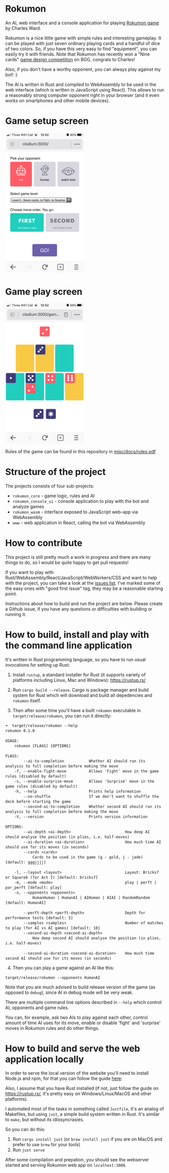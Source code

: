 # Rokumon

An AI, web interface and a console application for playing [Rokumon game](https://boardgamegeek.com/thread/2380440/wip-rokumon-2020-9-card-design-contest-contest-rea) by Charles Ward.

Rokumon is a nice little game with simple rules and interesting gameplay. It can be played with just seven ordinary playing cards and a handful of dice of two colors. So, if you have this very easy to find "equipment", you can easily try it with friends. Note that Rokumon has recently won a "Nine cards" [game design competition](https://boardgamegeek.com/thread/2339779/article/35142275#35142275) on BGG, congrats to Charles!

Also, if you don't have a worthy opponent, you can always play against my bot! :)

The AI is written in Rust and compiled to WebAssembly to be used in the web interface (which is written in JavaScript using React). This allows to run a reasonably strong computer opponent right in your browser (and it even works on smartphones and other mobile devices).

# Game setup screen

<img src="misc/screenshots/game-setup.png" width="250">

# Game play screen

<img src="misc/screenshots/game.png" width="250">

Rules of the game can be found in this repository in [misc/docs/rules.pdf](misc/docs/rules.pdf)

# Structure of the project

The projects consists of four sub-projects:

- `rokumon_core` - game logic, rules and AI
- `rokumon_console_ui` - console application to play with the bot and analyze games
- `rokumon_wasm` - interface exposed to JavaScript web-app via WebAssembly
- `www` - web application in React, calling the bot via WebAssembly

# How to contribute

This project is still pretty much a work in progress and there are many things to do, so I would be quite happy to get pull requests!

If you want to play with Rust/WebAssembly/React/JavaScript/WebWorkers/CSS and want to help with the project, you can take a look at the [issues list](https://github.com/sphynx/rokumon/issues). I've marked some of the easy ones with "good first issue" tag, they may be a reasonable starting point.

Instructions about how to build and run the project are below. Please create a Github issue, if you have any questions or difficulties with building or running it.

# How to build, install and play with the command line application

It's written in Rust programming language, so you have to run usual invocations for setting up Rust:

1. Install `rustup`, a standard installer for Rust (it supports variety of platforms including Linux, Mac and Windows):
https://rustup.rs/

2. Run `cargo build --release`. Cargo is package manager and build system for Rust which will download and build all depedencies and `rokumon` itself.

3. Then after some time you'll have a built `rokumon` executable in `target/release/rokumon`, you can run it directly:

```
➜  target/release/rokumon --help
rokumon 0.1.0

USAGE:
    rokumon [FLAGS] [OPTIONS]

FLAGS:
        --ai-to-completion           Whether AI should run its analysis to full completion before making the move
    -f, --enable-fight-move          Allows 'Fight' move in the game rules (disabled by default)
    -s, --enable-surprise-move       Allows 'Surprise' move in the game rules (disabled by default)
    -h, --help                       Prints help information
        --no-shuffle                 If we don't want to shuffle the deck before starting the game
        --second-ai-to-completion    Whether second AI should run its analysis to full completion before making the move
    -V, --version                    Prints version information

OPTIONS:
        --ai-depth <ai-depth>                        How deep AI should analyse the position (in plies, i.e. half-moves)
        --ai-duration <ai-duration>                  How much time AI should use for its moves (in seconds)
        --cards <cards>
            Cards to be used in the game (g - gold, j - jade) [default: gggjjjj]

    -l, --layout <layout>                            Layout: Bricks7 or Square6 (for Act I) [default: bricks7]
    -m, --mode <mode>                                play | perft | par_perft [default: play]
    -o, --opponents <opponents>
            HumanHuman | HumanAI | AIHuman | AIAI | RandomRandom [default: HumanAI]

        --perft-depth <perft-depth>                  Depth for performance tests [default: 5]
        --samples <samples>                          Number of matches to play (for AI vs AI games) [default: 10]
        --second-ai-depth <second-ai-depth>
            How deep second AI should analyse the position (in plies, i.e. half-moves)

        --second-ai-duration <second-ai-duration>    How much time second AI should use for its moves (in seconds)
```

4. Then you can play a game against an AI like this:

```
target/release/rokumon --opponents HumanAI
```

Note that you are much advised to build release version of the game (as opposed to `debug`), since AI in debug mode will be very weak.

There are multiple command line options described in `--help` which control AI, opponents and game rules.

You can, for example, ask two AIs to play against each other, control amount of time AI uses for its move, enable or disable 'fight' and 'surprise' moves in Rokumon rules and do other things.

# How to build and serve the web application locally

In order to serve the local version of the website you'll need to install Node.js and npm, for that you can follow the guide [here](https://docs.npmjs.com/downloading-and-installing-node-js-and-npm#using-a-node-version-manager-to-install-node-js-and-npm):

Also, I assume that you have Rust installed (if not, just follow the guide on https://rustup.rs/, it's pretty easy on Windows/Linux/MacOS and other platforms).

I automated most of the tasks in something called `Justfile`, it's an analog of Makefiles, but using `just`, a simple build system written in Rust. It's similar to `make`, but without its idiosyncrasies.

So you can do this:

1. Run `cargo install just` (or `brew install just` if you are on MacOS and prefer to use `brew` for your tools)
2. Run `just serve`

After some compilation and prepation, you should see the webserver started and serving Rokumon web app on `localhost:3000`.
